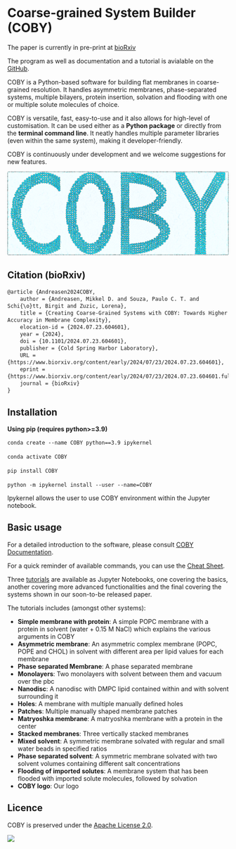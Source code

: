 # Coarse-grained System Builder (COBY)

The paper is currently in pre-print at [bioRxiv](https://www.biorxiv.org/content/10.1101/2024.07.23.604601v1i)

The program as well as documentation and a tutorial is avialable on the [GitHub](https://github.com/MikkelDA/COBY).

COBY is a Python-based software for building flat membranes in coarse-grained resolution. It handles asymmetric membranes, phase-separated systems, multiple bilayers, protein insertion, solvation and flooding with one or multiple solute molecules of choice.

COBY is versatile, fast, easy-to-use and it also allows for high-level of customisation. It can be used either as a **Python package** or directly from the **terminal command line**. It neatly handles multiple parameter libraries (even within the same system), making it developer-friendly. 

COBY is continuously under development and we welcome suggestions for new features. 

![](https://github.com/MikkelDA/COBY/raw/master/figures/COBY_Logo.png)

## Citation (bioRxiv)
```
@article {Andreasen2024COBY,
	author = {Andreasen, Mikkel D. and Souza, Paulo C. T. and Schi{\o}tt, Birgit and Zuzic, Lorena},
	title = {Creating Coarse-Grained Systems with COBY: Towards Higher Accuracy in Membrane Complexity},
	elocation-id = {2024.07.23.604601},
	year = {2024},
	doi = {10.1101/2024.07.23.604601},
	publisher = {Cold Spring Harbor Laboratory},
	URL = {https://www.biorxiv.org/content/early/2024/07/23/2024.07.23.604601},
	eprint = {https://www.biorxiv.org/content/early/2024/07/23/2024.07.23.604601.full.pdf},
	journal = {bioRxiv}
}
```

## Installation 

**Using pip (requires python>=3.9)**

    conda create --name COBY python==3.9 ipykernel

    conda activate COBY

    pip install COBY

    python -m ipykernel install --user --name=COBY

Ipykernel allows the user to use COBY environment within the Jupyter notebook.

## Basic usage 

For a detailed introduction to the software, please consult [COBY Documentation](https://github.com/MikkelDA/COBY/blob/master/COBY_Documentation.pdf).

For a quick reminder of available commands, you can use the [Cheat Sheet](https://github.com/MikkelDA/COBY/blob/master/COBY_CHEAT_SHEET.pdf).

Three [tutorials](https://github.com/MikkelDA/COBY/tree/master/Tutorial) are available as Jupyter Notebooks, one covering the basics, another covering more advanced functionalities and the final covering the systems shown in our soon-to-be released paper.

The tutorials includes (amongst other systems):

* **Simple membrane with protein**: A simple POPC membrane with a protein in solvent (water + 0.15 M NaCl) which explains the various arguments in COBY
* **Asymmetric membrane**: An asymmetric complex membrane (POPC, POPE and CHOL) in solvent with different area per lipid values for each membrane
* **Phase separated Membrane**: A phase separated membrane
* **Monolayers**: Two monolayers with solvent between them and vacuum over the pbc
* **Nanodisc**: A nanodisc with DMPC lipid contained within and with solvent surrounding it
* **Holes**: A membrane with multiple manually defined holes
* **Patches**: Multiple manually shaped membrane patches
* **Matryoshka membrane**: A matryoshka membrane with a protein in the center
* **Stacked membranes**: Three vertically stacked membranes
* **Mixed solvent**: A symmetric membrane solvated with regular and small water beads in specified ratios
* **Phase separated solvent**: A symmetric membrane solvated with two solvent volumes containing different salt concentrations
* **Flooding of imported solutes**: A membrane system that has been flooded with imported solute molecules, followed by solvation
* **COBY logo**: Our logo

## Licence

COBY is preserved under the [Apache License 2.0](https://github.com/MikkelDA/COBY/blob/main/LICENSE).

![](https://github.com/MikkelDA/COBY/raw/master/figures/membrane_protein.png)

